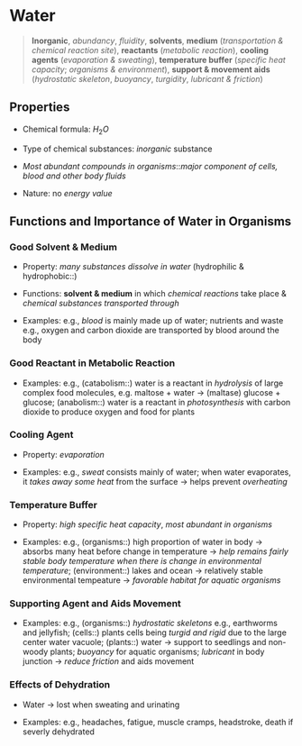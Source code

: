 # Water

> **Inorganic**, *abundancy*, *fluidity*, **solvents**, **medium** (*transportation & chemical reaction site*), **reactants** (*metabolic reaction*), **cooling agents** (*evaporation & sweating*), **temperature buffer** (*specific heat capacity*; *organisms & environment*), **support & movement aids** (*hydrostatic skeleton*, *buoyancy*, *turgidity*, *lubricant & friction*)

## Properties

- Chemical formula: $H_2O$

- Type of chemical substances: *inorganic* substance

- *Most abundant compounds in organisms*::*major component of cells, blood and other body fluids*

- Nature: no *energy value*

## Functions and Importance of Water in Organisms

### Good Solvent & Medium

- Property: *many substances dissolve in water* (hydrophilic & hydrophobic::)

- Functions: **solvent & medium** in which *chemical reactions* take place & *chemical substances transported through*

- Examples: e.g., *blood* is mainly made up of water; nutrients and waste e.g., oxygen and carbon dioxide are transported by blood around the body

### Good Reactant in Metabolic Reaction

- Examples: e.g., (catabolism::) water is a reactant in *hydrolysis* of large complex food molecules, e.g. maltose + water -> (maltase) glucose + glucose; (anabolism::) water is a reactant in *photosynthesis* with carbon dioxide to produce oxygen and food for plants

### Cooling Agent

- Property: *evaporation*

- Examples: e.g., *sweat* consists mainly of water; when water evaporates, it *takes away some heat* from the surface -> helps prevent *overheating*

### Temperature Buffer

- Property: *high specific heat capacity*, *most abundant in organisms*

- Examples: e.g., (organisms::) high proportion of water in body -> absorbs many heat before change in temperature -> *help remains fairly stable body temperature when there is change in environmental temperature*; (environment::) lakes and ocean -> relatively stable environmental tempeature -> *favorable habitat for aquatic organisms*

### Supporting Agent and Aids Movement

- Examples: e.g., (organisms::) *hydrostatic skeletons* e.g., earthworms and jellyfish; (cells::) plants cells being *turgid and rigid* due to the large center water vacuole; (plants::) water -> support to seedlings and non-woody plants; *buoyancy* for aquatic organisms; *lubricant* in body junction -> *reduce friction* and aids movement

### Effects of Dehydration

- Water -> lost when sweating and urinating

- Examples: e.g., headaches, fatigue, muscle cramps, headstroke, death if severly dehydrated
